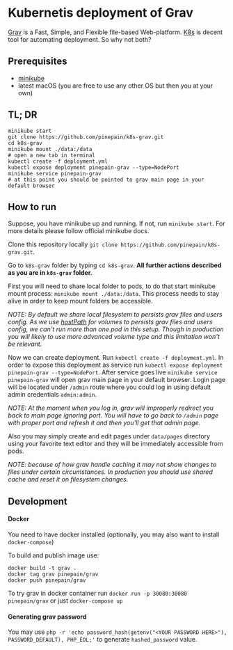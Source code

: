 # Kubernetis deployment of Grav

[Grav](https://learn.getgrav.org/basics/what-is-grav) is a Fast, Simple, and Flexible file-based Web-platform.
[K8s](https://kubernetes.io/) is decent tool for automating deployment. So why not both? 


## Prerequisites

 - [minikube](https://github.com/kubernetes/minikube)
 - latest macOS (you are free to use any other OS but then you at your own)

## TL; DR

    minikube start
    git clone https://github.com/pinepain/k8s-grav.git
    cd k8s-grav
    minikube mount ./data:/data
    # open a new tab in terminal
    kubectl create -f deployment.yml
    kubectl expose deployment pinepain-grav --type=NodePort
    minikube service pinepain-grav
    # at this point you should be pointed to grav main page in your default browser 


## How to run

Suppose, you have minikube up and running. If not, run `minikube start`. For more details please follow official minikube docs.

Clone this repository locally `git clone https://github.com/pinepain/k8s-grav.git`.

Go to `k8s-grav` folder by typing `cd k8s-grav`. **All further actions described as you are in `k8s-grav` folder.** 

First you will need to share local folder to pods, to do that start minikube mount process: `minikube mount ./data:/data`.
This process needs to stay alive in order to keep mount folders be accessible. 

*NOTE: By default we share local filesystem to persists grav files and users config.
As we use [hostPath](https://kubernetes.io/docs/concepts/storage/volumes/#hostpath) for volumes to persists grav files
and users config, we can't run more than one pod in this setup. Though in production you will likely to use more advanced
volume type and this limitation won't be relevant.*

Now we can create deployment. Run `kubectl create -f deployment.yml`. In order to expose this deployment as service run
`kubectl expose deployment pinepain-grav --type=NodePort`. After service goes live `minikube service pinepain-grav` will
open grav main page in your default browser. Login page will be located under `/admin` route where you could log in
using default admin credentials `admin:admin`.

*NOTE: At the moment when you log in, grav will improperly redirect you back to main page ignoring port. You will have to 
go back to `/admin` page with proper port and refresh it and then you'll get that admin page.*   

Also you may simply create and edit pages under `data/pages` directory using your favorite text editor and they will be
immediately accessible from pods.

*NOTE: because of how grav handle caching it may not show changes to files under certain circumstances. In production you
should use shared cache and reset it on filesystem changes.*


## Development
 
#### Docker

You need to have docker installed (optionally, you may also want to install `docker-compose`)

To build and publish image use:

    docker build -t grav .
    docker tag grav pinepain/grav
    docker push pinepain/grav

To try grav in docker container run `docker run -p 30080:30080 pinepain/grav` or just `docker-compose up`

#### Generating grav password

You may use `php -r 'echo password_hash(getenv("<YOUR PASSWORD HERE>"), PASSWORD_DEFAULT), PHP_EOL;'` to generate `hashed_password` value.   

